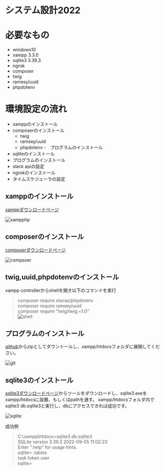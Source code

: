 # システム設計2022


# 必要なもの
* windows10
* xampp 3.3.0
* sqlite3 3.39.3
* ngrok
* composer
* twig
* ramesy/uuid
* phpdotenv

# 環境設定の流れ
- xamppのインストール
- composerのインストール
   - twig
   - ramsey/uuid
   - phpdotenv
-　プログラムのインストール
- sqliteのインストール
- プログラムのインストール
- slack apiの設定
- ngrokのインストール
- タイムスケジューラの設定

## xamppのインストール
[xamppダウンロードページ](https://www.apachefriends.org/jp/download.html)

![xampphp](https://user-images.githubusercontent.com/54432132/195221899-3313dc6a-5691-4b68-b66b-03b250c92ccb.jpg)

## composerのインストール
[composerダウンロードページ](https://getcomposer.org/download/)

![compsoer](https://user-images.githubusercontent.com/54432132/195222841-609fb5e3-1f80-488e-b2f5-2fa4ce4946d7.jpg)

## twig,uuid,phpdotenvのインストール
xampp controllerからshellを開き以下のコマンドを実行
>composer require vlucas/phpdotenv<br>
>composer require ramsey/uuid<br>
>composer require "twig/twig:~1.0"<br>
![shell](https://user-images.githubusercontent.com/54432132/195228944-68831b5b-f291-478f-a5ba-dedbc44fdb96.jpg)


## プログラムのインストール
[github](https://github.com/Earth-worm/system-design-2022)からzipとしてダウントールし、xampp/htdocsフォルダに展開してください。

![git](https://user-images.githubusercontent.com/54432132/195223688-3130d9f2-5b55-430f-8ffa-d0c05029ab62.jpg)

##  sqlite3のインストール
[sqlite3ダウンロードページ](https://www.sqlite.org/download.html)からツールをダウンロードし、sqlite3.exeをxampp/htdocsに設置、もしくはpathを通す。
xampp/htdocsフォルダ内でsqlite3 db.sqlite3と実行し、dbにアクセスできれば成功です。

![sqlite](https://user-images.githubusercontent.com/54432132/195224288-1f57f66c-e7d5-45c9-bd92-e02a648377f4.jpg)

成功例
> C:\xampp\htdocs>sqlite3 db.sqlite3<br>
> SQLite version 3.39.3 2022-09-05 11:02:23<br>
> Enter ".help" for usage hints.<br>
> sqlite> .tables<br>
> task   token  user<br>
> sqlite><br>

